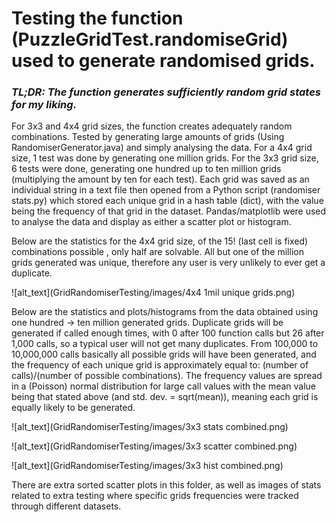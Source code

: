 # Testing the function (PuzzleGridTest.randomiseGrid) used to generate randomised grids.
### *TL;DR: The function generates sufficiently random grid states for my liking.*

For 3x3 and 4x4 grid sizes, the function creates adequately random combinations. Tested by generating large amounts of 
grids (Using RandomiserGenerator.java) and simply analysing the data. For a 4x4 grid size, 1 test was done by generating 
one million grids. For the 3x3 grid size, 6 tests were done, generating one hundred up to ten million grids (multiplying 
the amount by ten for each test). Each grid was saved as an individual string in a text file then opened from a Python 
script (randomiser stats.py) which stored each unique grid in a hash table (dict), with the value being the frequency 
of that grid in the dataset. Pandas/matplotlib were used to analyse the data and display as either a scatter plot or histogram. 

Below are the statistics for the 4x4 grid size, of the 15! (last cell is fixed) combinations possible , only half are 
solvable. All but one of the million grids generated was unique, therefore any user is very unlikely to ever get a duplicate. 

![alt_text](GridRandomiserTesting/images/4x4 1mil unique grids.png)

Below are the statistics and plots/histograms from the data obtained using one hundred -> ten million generated grids. 
Duplicate grids will be generated if called enough times, with 0 after 100 function calls but 26 after 1,000 calls, 
so a typical user will not get many duplicates. From 100,000 to 10,000,000 calls basically all possible grids will 
have been generated, and the frequency of each unique grid is approximately equal to: (number of calls)/(number of 
possible combinations). The frequency values are spread in a (Poisson) normal distribution for large call values with 
the mean value being that stated above (and std. dev. = sqrt(mean)), meaning each grid is equally likely to be generated.

![alt_text](GridRandomiserTesting/images/3x3 stats combined.png)

![alt_text](GridRandomiserTesting/images/3x3 scatter combined.png)

![alt_text](GridRandomiserTesting/images/3x3 hist combined.png)

There are extra sorted scatter plots in this folder, as well as images of stats related to extra testing where specific 
grids frequencies were tracked through different datasets.
